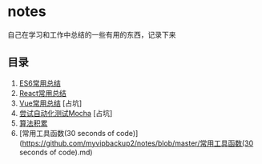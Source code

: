 # notes
自己在学习和工作中总结的一些有用的东西，记录下来

目录
---

1. [ES6常用总结](https://github.com/myvipbackup2/notes/blob/master/ES6常用总结.md)
2. [React常用总结](https://github.com/myvipbackup2/notes/blob/master/React常用总结.md)
3. [Vue常用总结](https://github.com/myvipbackup2/notes/blob/master/Vue常用总结.md) [占坑]
4. [尝试自动化测试Mocha](https://github.com/myvipbackup2/notes/blob/master/尝试自动化测试Mocha.md) [占坑]
5. [算法积累](https://github.com/myvipbackup2/notes/blob/master/算法积累.md)
6. [常用工具函数(30 seconds of code)](https://github.com/myvipbackup2/notes/blob/master/常用工具函数(30 seconds of code).md)
